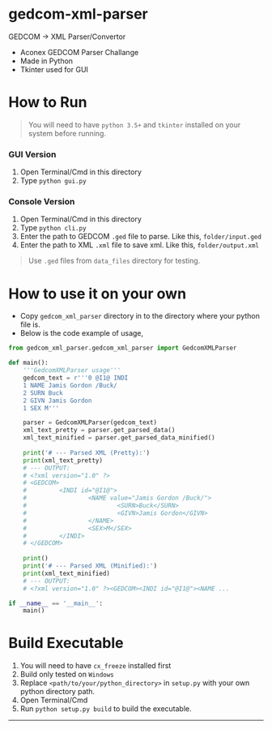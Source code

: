 # gedcom-xml-parser
GEDCOM -> XML Parser/Convertor

- Aconex GEDCOM Parser Challange
- Made in Python
- Tkinter used for GUI

# How to Run

> You will need to have `python 3.5+` and `tkinter` installed on your system before running.

### GUI Version

1. Open Terminal/Cmd in this directory
2. Type `python gui.py`

### Console Version

1. Open Terminal/Cmd in this directory
2. Type `python cli.py`
3. Enter the path to GEDCOM `.ged` file to parse. Like this, `folder/input.ged`
4. Enter the path to XML `.xml` file to save xml. Like this, `folder/output.xml`
> Use `.ged` files from `data_files` directory for testing.

# How to use it on your own

* Copy `gedcom_xml_parser` directory in to the directory where your python file is.
* Below is the code example of usage,
``` python
from gedcom_xml_parser.gedcom_xml_parser import GedcomXMLParser

def main():
    '''GedcomXMLParser usage'''
    gedcom_text = r'''0 @I1@ INDI
    1 NAME Jamis Gordon /Buck/
    2 SURN Buck
    2 GIVN Jamis Gordon
    1 SEX M'''

    parser = GedcomXMLParser(gedcom_text)
    xml_text_pretty = parser.get_parsed_data()
    xml_text_minified = parser.get_parsed_data_minified()
    
    print('# --- Parsed XML (Pretty):')
    print(xml_text_pretty)
    # --- OUTPUT:
    # <?xml version="1.0" ?>
    # <GEDCOM>
    #         <INDI id="@I1@">
    #                 <NAME value="Jamis Gordon /Buck/">
    #                         <SURN>Buck</SURN>
    #                         <GIVN>Jamis Gordon</GIVN>
    #                 </NAME>
    #                 <SEX>M</SEX>
    #         </INDI>
    # </GEDCOM>
    
    print()
    print('# --- Parsed XML (Minified):')
    print(xml_text_minified)
    # --- OUTPUT:
    # <?xml version="1.0" ?><GEDCOM><INDI id="@I1@"><NAME ...

if __name__ == '__main__':
    main()
```

# Build Executable

1. You will need to have `cx_freeze` installed first
2. Build only tested on `Windows`
3. Replace `<path/to/your/python_directory>` in `setup.py` with your own python directory path.
4. Open Terminal/Cmd
5. Run `python setup.py build` to build the executable.

---
